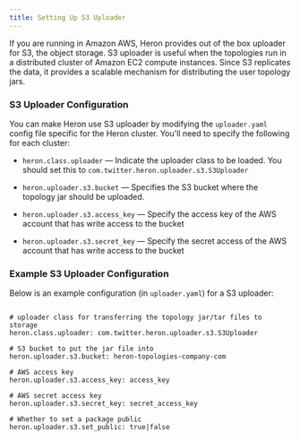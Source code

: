 ```yaml
---
title: Setting Up S3 Uploader
---
```


If you are running in Amazon AWS, Heron provides out of the box uploader for S3,
the object storage. S3 uploader is useful when the topologies run in a distributed 
cluster of Amazon EC2 compute instances. Since S3 replicates the data, it provides
a scalable mechanism for distributing the user topology jars.

### S3 Uploader Configuration

You can make Heron use S3 uploader by modifying the `uploader.yaml` config file specific 
for the Heron cluster. You'll need to specify the following for each cluster:

* `heron.class.uploader` &mdash; Indicate the uploader class to be loaded. You should set this
to `com.twitter.heron.uploader.s3.S3Uploader`

* `heron.uploader.s3.bucket` &mdash; Specifies the S3 bucket where the topology jar should be
uploaded. 

* `heron.uploader.s3.access_key` &mdash; Specify the access key of the AWS account that has
write access to the bucket

* `heron.uploader.s3.secret_key` &mdash; Specify the secret access of the AWS account that has
write access to the bucket

### Example S3 Uploader Configuration

Below is an example configuration (in `uploader.yaml`) for a S3 uploader:

<pre><code>
# uploader class for transferring the topology jar/tar files to storage
heron.class.uploader: com.twitter.heron.uploader.s3.S3Uploader

# S3 bucket to put the jar file into
heron.uploader.s3.bucket: heron-topologies-company-com

# AWS access key
heron.uploader.s3.access_key: access_key

# AWS secret access key
heron.uploader.s3.secret_key: secret_access_key

# Whether to set a package public
heron.uploader.s3.set_public: true|false
</code></pre>

